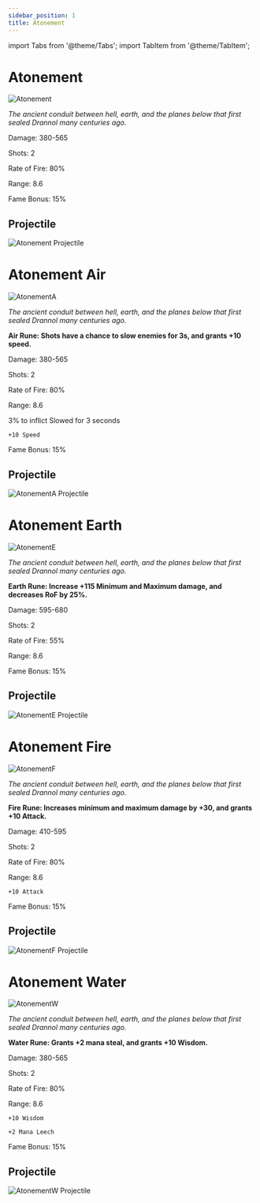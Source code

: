 ```yaml
---
sidebar_position: 1
title: Atonement
---
```


import Tabs from '@theme/Tabs';
import TabItem from '@theme/TabItem';

<Tabs>
  <TabItem value="Atonement" label="Atonement" default>

# Atonement

![Atonement](https://vwiki.valorserver.com/api/item/picture/atonement)

<i>The ancient conduit between hell, earth, and the planes below that first sealed Drannol many centuries ago.</i>

Damage: 380-565

Shots: 2

Rate of Fire: 80%

Range: 8.6

Fame Bonus: 15%

## Projectile

![Atonement Projectile](https://cdn.discordapp.com/attachments/953134990428868629/953138828854562847/atonement.gif)


  </TabItem>
  <TabItem value="Air" label="Air">
    
# Atonement Air

![AtonementA](https://vwiki.valorserver.com/api/item/picture/atonement%20air)

<i>The ancient conduit between hell, earth, and the planes below that first sealed Drannol many centuries ago.</i>

**Air Rune: Shots have a chance to slow enemies for 3s, and grants +10 speed.**
    
Damage: 380-565

Shots: 2

Rate of Fire: 80%

Range: 8.6

3% to inflict Slowed for 3 seconds
    
    +10 Speed

Fame Bonus: 15%

## Projectile

![AtonementA Projectile](https://cdn.discordapp.com/attachments/953134990428868629/953139834694811698/atonement_air.gif)
 
  </TabItem>
  <TabItem value="Earth" label="Earth">
    
# Atonement Earth

![AtonementE](https://vwiki.valorserver.com/api/item/picture/atonement%20earth)

<i>The ancient conduit between hell, earth, and the planes below that first sealed Drannol many centuries ago.</i>

**Earth Rune: Increase +115 Minimum and Maximum damage, and decreases RoF by 25%.**
    
Damage: 595-680

Shots: 2

Rate of Fire: 55%

Range: 8.6

Fame Bonus: 15%

## Projectile

![AtonementE Projectile](https://cdn.discordapp.com/attachments/953134990428868629/953139464597827604/atonement_earth.gif)

  </TabItem>
  <TabItem value="Fire" label="Fire">

# Atonement Fire

![AtonementF](https://vwiki.valorserver.com/api/item/picture/atonement%20fire)

<i>The ancient conduit between hell, earth, and the planes below that first sealed Drannol many centuries ago.</i>

**Fire Rune: Increases minimum and maximum damage by +30, and grants +10 Attack.**

Damage: 410-595

Shots: 2

Rate of Fire: 80%

Range: 8.6

    +10 Attack

Fame Bonus: 15%

## Projectile

![AtonementF Projectile](https://cdn.discordapp.com/attachments/953134990428868629/953138829294972938/atonement_fire.gif)

  </TabItem>
  <TabItem value="Water" label="Water">

# Atonement Water

![AtonementW](https://vwiki.valorserver.com/api/item/picture/atonement%20water)

<i>The ancient conduit between hell, earth, and the planes below that first sealed Drannol many centuries ago.</i>

**Water Rune: Grants +2 mana steal, and grants +10 Wisdom.**

Damage: 380-565

Shots: 2

Rate of Fire: 80%

Range: 8.6

    +10 Wisdom
    
    +2 Mana Leech

Fame Bonus: 15%

## Projectile

![AtonementW Projectile](https://cdn.discordapp.com/attachments/953134990428868629/953138829781532732/atonement_water.gif)

  </TabItem>
</Tabs>
